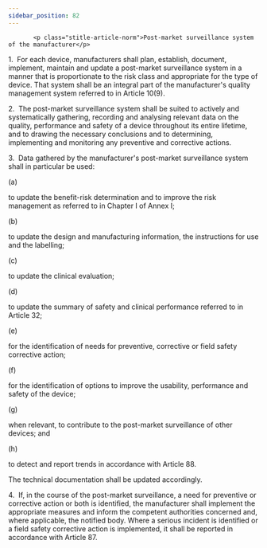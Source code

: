 ```yaml
---
sidebar_position: 82
---
```

           <p class="stitle-article-norm">Post-market surveillance system of the manufacturer</p>
   <p class="norm">1.&nbsp;&nbsp;For each device, manufacturers shall 
plan, establish, document, implement, maintain and update a post-market 
surveillance system in a manner that is proportionate to the risk class 
and appropriate for the type of device. That system shall be an integral
 part of the manufacturer's quality management system referred to in 
Article&nbsp;10(9).</p>
   <p class="norm">2.&nbsp;&nbsp;The post-market surveillance system 
shall be suited to actively and systematically gathering, recording and 
analysing relevant data on the quality, performance and safety of a 
device throughout its entire lifetime, and to drawing the necessary 
conclusions and to determining, implementing and monitoring any 
preventive and corrective actions.</p>
   <p class="norm">3.&nbsp;&nbsp;Data gathered by the manufacturer's post-market surveillance system shall in particular be used:</p>
   <div class="grid-container grid-list">
      <div class="list grid-list-column-1">
         <span>(a)&nbsp;</span>
      </div>
      <div class="grid-list-column-2">
         <p class="norm">to update the benefit-risk determination and to improve the risk management as referred to in Chapter I of Annex&nbsp;I;</p>
      </div>
   </div>
   <div class="grid-container grid-list">
      <div class="list grid-list-column-1">
         <span>(b)&nbsp;</span>
      </div>
      <div class="grid-list-column-2">
         <p class="norm">to update the design and manufacturing information, the instructions for use and the labelling;</p>
      </div>
   </div>
   <div class="grid-container grid-list">
      <div class="list grid-list-column-1">
         <span>(c)&nbsp;</span>
      </div>
      <div class="grid-list-column-2">
         <p class="norm">to update the clinical evaluation;</p>
      </div>
   </div>
   <div class="grid-container grid-list">
      <div class="list grid-list-column-1">
         <span>(d)&nbsp;</span>
      </div>
      <div class="grid-list-column-2">
         <p class="norm">to update the summary of safety and clinical performance referred to in Article&nbsp;32;</p>
      </div>
   </div>
   <div class="grid-container grid-list">
      <div class="list grid-list-column-1">
         <span>(e)&nbsp;</span>
      </div>
      <div class="grid-list-column-2">
         <p class="norm">for the identification of needs for preventive, corrective or field safety corrective action;</p>
      </div>
   </div>
   <div class="grid-container grid-list">
      <div class="list grid-list-column-1">
         <span>(f)&nbsp;</span>
      </div>
      <div class="grid-list-column-2">
         <p class="norm">for the identification of options to improve the usability, performance and safety of the device;</p>
      </div>
   </div>
   <div class="grid-container grid-list">
      <div class="list grid-list-column-1">
         <span>(g)&nbsp;</span>
      </div>
      <div class="grid-list-column-2">
         <p class="norm">when relevant, to contribute to the post-market surveillance of other devices; and</p>
      </div>
   </div>
   <div class="grid-container grid-list">
      <div class="list grid-list-column-1">
         <span>(h)&nbsp;</span>
      </div>
      <div class="grid-list-column-2">
         <p class="norm">to detect and report trends in accordance with Article&nbsp;88.</p>
      </div>
   </div>
   <p class="norm">The technical documentation shall be updated accordingly.</p>
   <p class="norm">4.&nbsp;&nbsp;If, in the course of the post-market 
surveillance, a need for preventive or corrective action or both is 
identified, the manufacturer shall implement the appropriate measures 
and inform the competent authorities concerned and, where applicable, 
the notified body. Where a serious incident is identified or a field 
safety corrective action is implemented, it shall be reported in 
accordance with Article&nbsp;87.</p>